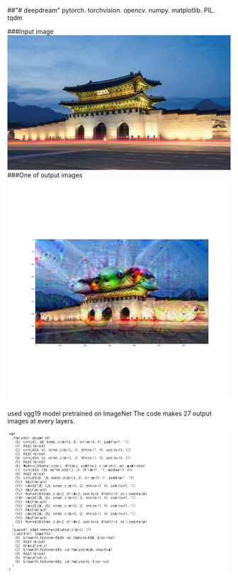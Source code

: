 ##"# deepdream"
pytorch. torchvision. opencv. numpy. matplotlib. PIL. tqdm

###Input image
![Input](/images/Gyeongbokgung.jpg)
###One of output images
![Output at layer 27 of vgg19](/outputs/Gyeongbokgung/27.png)

used vgg19 model pretrained on ImageNet
The code makes 27 output images at every layers.

![Layers of vgg19](/vgg19_layers_number.png)
